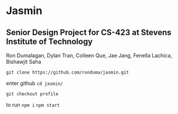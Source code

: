 # Jasmin

## Senior Design Project for CS-423 at Stevens Institute of Technology

Ron Dumalagan, Dylan Tran, Colleen Que, Jae Jang, Fenella Lachica, Bishawjit Saha

```git clone https://github.com/ronduma/jasmin.git```

enter github
```cd jasmin/```

```git checkout profile```

to run
```npm i```
```npm start```
